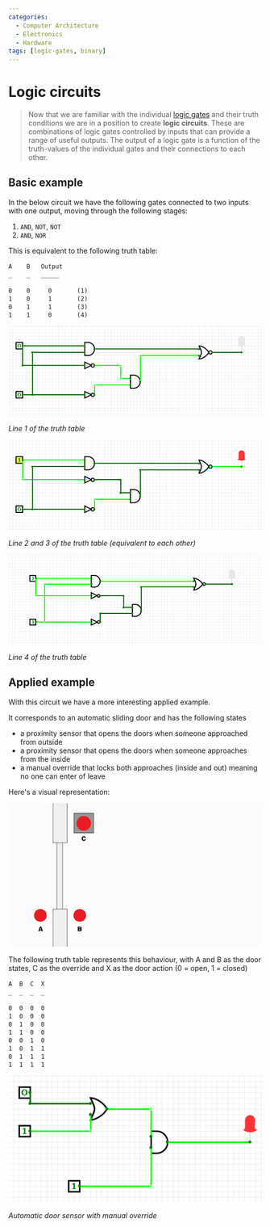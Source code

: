```yaml
---
categories:
  - Computer Architecture
  - Electronics
  - Hardware
tags: [logic-gates, binary]
---
```


# Logic circuits

 > Now that we are familiar with the individual [logic gates](Logic_gates.md) and their truth conditions we are in a position to create **logic circuits**. These are combinations of logic gates controlled by inputs that can provide a range of useful outputs. The output of a logic gate is a function of the truth-values of the individual gates and their connections to each other.

## Basic example

In the below circuit we have the following gates connected to two inputs with one output, moving through the following stages:

1. `AND`, `NOT`, `NOT`
1. `AND`, `NOR`

This is equivalent to the following truth table:

````
A    B   Output
_    _   _____

0    0     0       (1)
1    0     1       (2)
0    1     1       (3)
1    1     0       (4)
````

![](../img/../../img/Screenshot_2020-08-31_at_13.52.25.png)

*Line 1 of the truth table*



![](../img/../../img/Screenshot_2020-08-31_at_13.52.34.png)

*Line 2 and 3 of the truth table (equivalent to each other)*


![](../img/../../img/Screenshot_2020-08-31_at_13.52.42.png)

*Line 4 of the truth table*

## Applied example

With this circuit we have a more interesting applied example.

It corresponds to an automatic sliding door and has the following states

* a proximity sensor that opens the doors when someone approached from outside
* a proximity sensor that opens the doors when someone approaches from the inside
* a manual override that locks both approaches (inside and out) meaning no one can enter of leave

Here's a visual representation:

![logic_circuits_5.gif](../img/../../img/logic_circuits_5.gif)

The following truth table represents this behaviour, with A and B as the door states, C as the override and X as the door action (0 = open, 1 = closed)

````
A  B  C  X
_  _  _  _

0  0  0  0      
1  0  0  0     
0  1  0  0     
1  1  0  0
0  0  1  0
1  0  1  1
0  1  1  1
1  1  1  1
````

![](../img/../../img/Screenshot_2020-08-31_at_14.12.48.png)

*Automatic door sensor with manual override*
